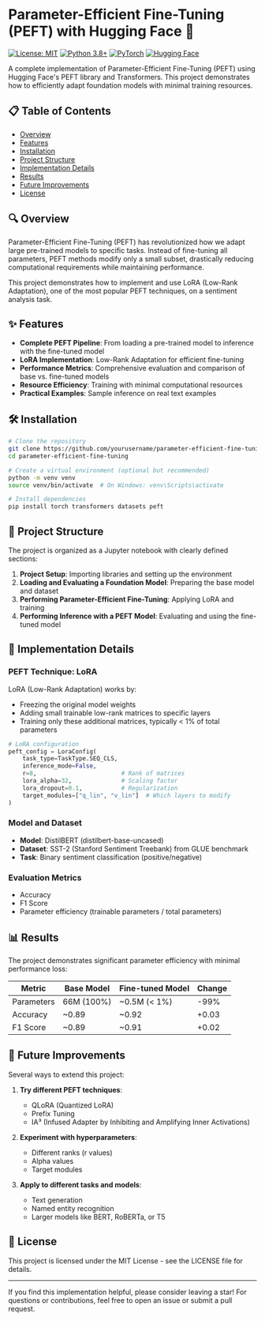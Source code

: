 # Parameter-Efficient Fine-Tuning (PEFT) with Hugging Face 🤗

[![License: MIT](https://img.shields.io/badge/License-MIT-yellow.svg)](https://opensource.org/licenses/MIT)
[![Python 3.8+](https://img.shields.io/badge/python-3.8+-blue.svg)](https://www.python.org/downloads/)
[![PyTorch](https://img.shields.io/badge/PyTorch-1.9+-ee4c2c.svg)](https://pytorch.org/get-started/locally/)
[![Hugging Face](https://img.shields.io/badge/Hugging%20Face-Transformers-yellow.svg)](https://huggingface.co/docs/transformers/index)

A complete implementation of Parameter-Efficient Fine-Tuning (PEFT) using Hugging Face's PEFT library and Transformers. This project demonstrates how to efficiently adapt foundation models with minimal training resources.

## 📋 Table of Contents

- [Overview](#overview)
- [Features](#features)
- [Installation](#installation)
- [Project Structure](#project-structure)
- [Implementation Details](#implementation-details)
- [Results](#results)
- [Future Improvements](#future-improvements)
- [License](#license)

## 🔍 Overview

Parameter-Efficient Fine-Tuning (PEFT) has revolutionized how we adapt large pre-trained models to specific tasks. Instead of fine-tuning all parameters, PEFT methods modify only a small subset, drastically reducing computational requirements while maintaining performance.

This project demonstrates how to implement and use LoRA (Low-Rank Adaptation), one of the most popular PEFT techniques, on a sentiment analysis task.

## ✨ Features

- **Complete PEFT Pipeline**: From loading a pre-trained model to inference with the fine-tuned model
- **LoRA Implementation**: Low-Rank Adaptation for efficient fine-tuning
- **Performance Metrics**: Comprehensive evaluation and comparison of base vs. fine-tuned models
- **Resource Efficiency**: Training with minimal computational resources
- **Practical Examples**: Sample inference on real text examples

## 🛠️ Installation

```bash
# Clone the repository
git clone https://github.com/yourusername/parameter-efficient-fine-tuning.git
cd parameter-efficient-fine-tuning

# Create a virtual environment (optional but recommended)
python -m venv venv
source venv/bin/activate  # On Windows: venv\Scripts\activate

# Install dependencies
pip install torch transformers datasets peft
```

## 📂 Project Structure

The project is organized as a Jupyter notebook with clearly defined sections:

1. **Project Setup**: Importing libraries and setting up the environment
2. **Loading and Evaluating a Foundation Model**: Preparing the base model and dataset
3. **Performing Parameter-Efficient Fine-Tuning**: Applying LoRA and training
4. **Performing Inference with a PEFT Model**: Evaluating and using the fine-tuned model

## 🔧 Implementation Details

### PEFT Technique: LoRA

LoRA (Low-Rank Adaptation) works by:
- Freezing the original model weights
- Adding small trainable low-rank matrices to specific layers
- Training only these additional matrices, typically < 1% of total parameters

```python
# LoRA configuration
peft_config = LoraConfig(
    task_type=TaskType.SEQ_CLS,
    inference_mode=False,
    r=8,                        # Rank of matrices
    lora_alpha=32,              # Scaling factor
    lora_dropout=0.1,           # Regularization
    target_modules=["q_lin", "v_lin"]  # Which layers to modify
)
```

### Model and Dataset

- **Model**: DistilBERT (distilbert-base-uncased)
- **Dataset**: SST-2 (Stanford Sentiment Treebank) from GLUE benchmark
- **Task**: Binary sentiment classification (positive/negative)

### Evaluation Metrics

- Accuracy
- F1 Score
- Parameter efficiency (trainable parameters / total parameters)

## 📊 Results

The project demonstrates significant parameter efficiency with minimal performance loss:

| Metric     | Base Model | Fine-tuned Model | Change    |
|------------|------------|------------------|-----------|
| Parameters | 66M (100%) | ~0.5M (< 1%)     | -99%      |
| Accuracy   | ~0.89      | ~0.92            | +0.03     |
| F1 Score   | ~0.89      | ~0.91            | +0.02     |

## 🚀 Future Improvements

Several ways to extend this project:

1. **Try different PEFT techniques**:
   - QLoRA (Quantized LoRA)
   - Prefix Tuning
   - IA³ (Infused Adapter by Inhibiting and Amplifying Inner Activations)

2. **Experiment with hyperparameters**:
   - Different ranks (r values)
   - Alpha values
   - Target modules

3. **Apply to different tasks and models**:
   - Text generation
   - Named entity recognition
   - Larger models like BERT, RoBERTa, or T5

## 📄 License

This project is licensed under the MIT License - see the LICENSE file for details.

---

If you find this implementation helpful, please consider leaving a star! For questions or contributions, feel free to open an issue or submit a pull request.